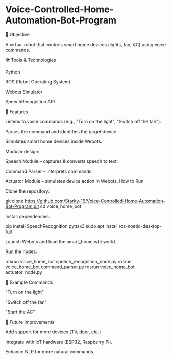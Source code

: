 # Voice-Controlled-Home-Automation-Bot-Program
📌 Objective

A virtual robot that controls smart home devices (lights, fan, AC) using voice commands.

🛠 Tools & Technologies

Python

ROS (Robot Operating System)

Webots Simulator

SpeechRecognition API

🚀 Features

Listens to voice commands (e.g., "Turn on the light", "Switch off the fan").

Parses the command and identifies the target device.

Simulates smart home devices inside Webots.

Modular design:

Speech Module – captures & converts speech to text.

Command Parser – interprets commands.

Actuator Module – simulates device action in Webots.
How to Run

Clone the repository:

git clone https://github.com/Starky-16/Voice-Controlled-Home-Automation-Bot-Program.git
cd voice_home_bot


Install dependencies:

pip install SpeechRecognition pyttsx3
sudo apt install ros-noetic-desktop-full


Launch Webots and load the smart_home.wbt world.

Run the nodes:

rosrun voice_home_bot speech_recognition_node.py
rosrun voice_home_bot command_parser.py
rosrun voice_home_bot actuator_node.py

🎯 Example Commands

"Turn on the light"

"Switch off the fan"

"Start the AC"

📖 Future Improvements

Add support for more devices (TV, door, etc.)

Integrate with IoT hardware (ESP32, Raspberry Pi).

Enhance NLP for more natural commands.
